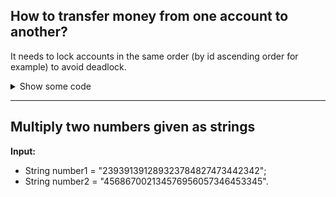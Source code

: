 ## How to transfer money from one account to another?

It needs to lock accounts in the same order (by id ascending order for example) to avoid deadlock.

<details>
  <summary>Show some code</summary>
  
  ```java
  public void transfer(Account accountFrom, Account accountTo, Long amount) {
      int fromId = accountFrom.getId();
      int toId = accountTo.getId();
      if (fromId < toId) {
          synchronized (accountFrom) {
              synchronized (accountTo) {
                  doTransfer(accountFrom, accountTo, amount);
              }
          }
      } else  {
          synchronized (accountTo) {
              synchronized (accountFrom) {
                  doTransfer(accountFrom, accountTo, amount);
              }
          }
      }
  }
  
  private void doTransfer(Account accountFrom, Account accountTo, Long amount) {
      if (accountFrom.getBalance().compareTo(amount) < 0) {
          throw new InsufficientFundsException();
      } else {
          accountFrom.debit(amount);
          accountTo.credit(amount);
      }
  }
  ```
</details>

--------------------

## Multiply two numbers given as strings

**Input:** 
- String number1 = "239391391289323784827473442342";
- String number2 = "456867002134576956057346453345".

